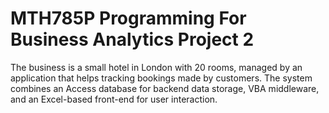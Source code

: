 # MTH785P Programming For Business Analytics Project 2
The business is a small hotel in London with 20 rooms, managed by an application that helps tracking bookings made by customers. The system combines an Access database for backend data storage, VBA middleware, and an Excel-based front-end for user interaction.
